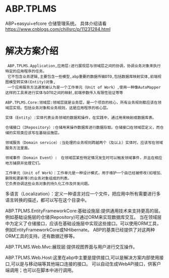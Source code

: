 # ABP.TPLMS
ABP+easyui+efcore 仓储管理系统。
   具体介绍请看  https://www.cnblogs.com/chillsrc/p/11231284.html
   
# 解决方案介绍
     ABP.TPLMS.Application,应用层:进行展现层与领域层之间的协调，协调业务对象来执行特定的应用程序的任务。
     它不包含业务逻辑,主要包含一些模型,abp重要的数据传输DTO,包括数据库映射实体,前端视图模型转实体(Entity)对象,
     一个应用服务方法通常被认为是一个工作单元（Unit of Work）,使用一种像AutoMapper这样的工具来进行实体与DTO之间的映射,前端参数传入有限性验证等等

    ABP.TPLMS.Core:领域层:领域层就是业务层，是一个项目的核心，所有业务规则都应该在领域层实现。包括业务对象和业务规则，这是应用程序的核心层。 

    实体（Entity）:实体代表业务领域的数据和操作，在实践中，通过用来映射成数据库表。

    仓储接口（IRepository）:仓储用来操作数据库进行数据存取。仓储接口在领域层定义，而仓储的实现类应该写在基础设施层。

    领域服务（Domain service）:当处理的业务规则跨越两个（及以上）实体时，应该写在领域服务方法里面。

    领域事件（Domain Event）:　在领域层某些特定情况发生时可以触发领域事件，并且在相应地方捕获并处理它们。　

    工作单元（Unit of Work）：工作单元是一种设计模式，用于维护一个由已经被修改(如增加、删除和更新等)的业务对象组成的列表。
    它负责协调这些业务对象的持久化工作及并发问题。
    
   多语言（Localization）：定义一种语言对应一个文件，把应用中所有需要进行多语言转换的描述，都可以写在这个目录中。

   ABP.TPLMS.EntityFrameworkCore:基础设施层:提供通用技术来支持更高的层。例如基础设施层的仓储(Repository)可通过ORM来实现数据库交互。
   当在领域层中为定义了仓储接口，应该在基础设施层中实现这些接口。可以使用ORM工具，例如EntityFrameworkCore或NHibernate。
   ABP的基类已经提供了对这两种ORM工具的支持。还有数据迁移等。

   ABP.TPLMS.Web.Mvc:展现层:提供视图界面与用户进行交互操作。

   ABP.TPLMS.Web.Host:这里在abp中主要是提供接口,可以是解决方案内部使用接口,可以是与移动端等其他端口连接的接口。
     可以自动生成WebAPI接口，供客户端调用；也可以在脚本中进行调用。
